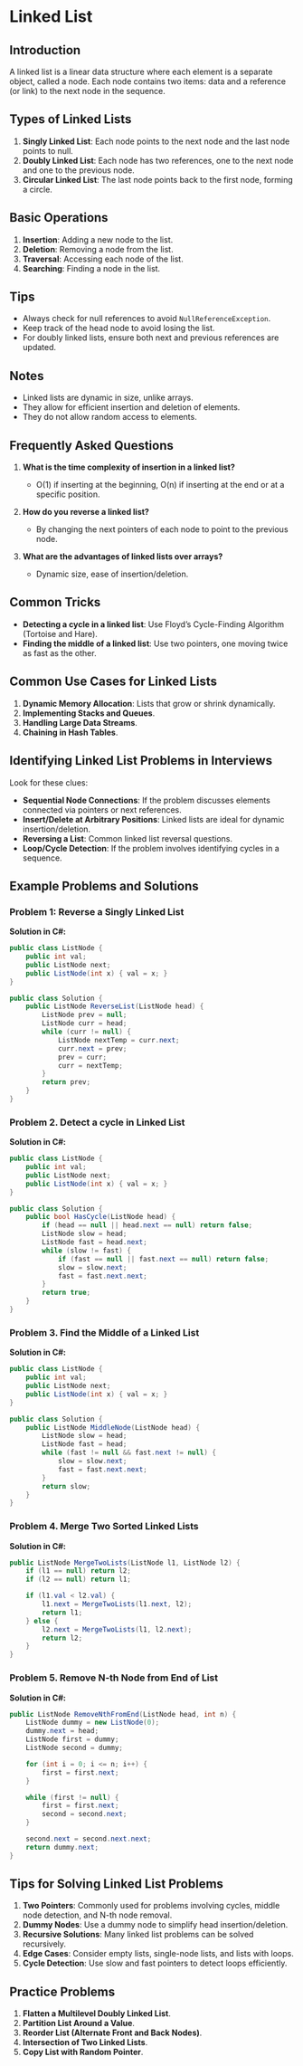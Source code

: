 # Linked List

## Introduction
A linked list is a linear data structure where each element is a separate object, called a node. Each node contains two items: data and a reference (or link) to the next node in the sequence.

## Types of Linked Lists
1. **Singly Linked List**: Each node points to the next node and the last node points to null.
2. **Doubly Linked List**: Each node has two references, one to the next node and one to the previous node.
3. **Circular Linked List**: The last node points back to the first node, forming a circle.

## Basic Operations
1. **Insertion**: Adding a new node to the list.
2. **Deletion**: Removing a node from the list.
3. **Traversal**: Accessing each node of the list.
4. **Searching**: Finding a node in the list.

## Tips
- Always check for null references to avoid `NullReferenceException`.
- Keep track of the head node to avoid losing the list.
- For doubly linked lists, ensure both next and previous references are updated.

## Notes
- Linked lists are dynamic in size, unlike arrays.
- They allow for efficient insertion and deletion of elements.
- They do not allow random access to elements.

## Frequently Asked Questions
1. **What is the time complexity of insertion in a linked list?**
   - O(1) if inserting at the beginning, O(n) if inserting at the end or at a specific position.

2. **How do you reverse a linked list?**
   - By changing the next pointers of each node to point to the previous node.

3. **What are the advantages of linked lists over arrays?**
   - Dynamic size, ease of insertion/deletion.

## Common Tricks
- **Detecting a cycle in a linked list**: Use Floyd’s Cycle-Finding Algorithm (Tortoise and Hare).
- **Finding the middle of a linked list**: Use two pointers, one moving twice as fast as the other.

## Common Use Cases for Linked Lists
1. **Dynamic Memory Allocation**: Lists that grow or shrink dynamically.
2. **Implementing Stacks and Queues**.
3. **Handling Large Data Streams**.
4. **Chaining in Hash Tables**.

## Identifying Linked List Problems in Interviews
Look for these clues:
- **Sequential Node Connections**: If the problem discusses elements connected via pointers or next references.
- **Insert/Delete at Arbitrary Positions**: Linked lists are ideal for dynamic insertion/deletion.
- **Reversing a List**: Common linked list reversal questions.
- **Loop/Cycle Detection**: If the problem involves identifying cycles in a sequence.

## Example Problems and Solutions

### Problem 1: Reverse a Singly Linked List
**Solution in C#:**
```csharp
public class ListNode {
    public int val;
    public ListNode next;
    public ListNode(int x) { val = x; }
}

public class Solution {
    public ListNode ReverseList(ListNode head) {
        ListNode prev = null;
        ListNode curr = head;
        while (curr != null) {
            ListNode nextTemp = curr.next;
            curr.next = prev;
            prev = curr;
            curr = nextTemp;
        }
        return prev;
    }
}
```

### Problem 2. Detect a cycle in Linked List
**Solution in C#:**
```csharp
public class ListNode {
    public int val;
    public ListNode next;
    public ListNode(int x) { val = x; }
}

public class Solution {
    public bool HasCycle(ListNode head) {
        if (head == null || head.next == null) return false;
        ListNode slow = head;
        ListNode fast = head.next;
        while (slow != fast) {
            if (fast == null || fast.next == null) return false;
            slow = slow.next;
            fast = fast.next.next;
        }
        return true;
    }
}
```

### Problem 3. Find the Middle of a Linked List
**Solution in C#:**
```csharp
public class ListNode {
    public int val;
    public ListNode next;
    public ListNode(int x) { val = x; }
}

public class Solution {
    public ListNode MiddleNode(ListNode head) {
        ListNode slow = head;
        ListNode fast = head;
        while (fast != null && fast.next != null) {
            slow = slow.next;
            fast = fast.next.next;
        }
        return slow;
    }
}
```

### Problem 4. Merge Two Sorted Linked Lists
**Solution in C#:**
```csharp
public ListNode MergeTwoLists(ListNode l1, ListNode l2) {
    if (l1 == null) return l2;
    if (l2 == null) return l1;

    if (l1.val < l2.val) {
        l1.next = MergeTwoLists(l1.next, l2);
        return l1;
    } else {
        l2.next = MergeTwoLists(l1, l2.next);
        return l2;
    }
}
```

### Problem 5. Remove N-th Node from End of List
**Solution in C#:**
```csharp
public ListNode RemoveNthFromEnd(ListNode head, int n) {
    ListNode dummy = new ListNode(0);
    dummy.next = head;
    ListNode first = dummy;
    ListNode second = dummy;

    for (int i = 0; i <= n; i++) {
        first = first.next;
    }

    while (first != null) {
        first = first.next;
        second = second.next;
    }

    second.next = second.next.next;
    return dummy.next;
}
```

## Tips for Solving Linked List Problems
1. **Two Pointers**: Commonly used for problems involving cycles, middle node detection, and N-th node removal.
2. **Dummy Nodes**: Use a dummy node to simplify head insertion/deletion.
3. **Recursive Solutions**: Many linked list problems can be solved recursively.
4. **Edge Cases**: Consider empty lists, single-node lists, and lists with loops.
5. **Cycle Detection**: Use slow and fast pointers to detect loops efficiently.

## Practice Problems
1. **Flatten a Multilevel Doubly Linked List**.
2. **Partition List Around a Value**.
3. **Reorder List (Alternate Front and Back Nodes)**.
4. **Intersection of Two Linked Lists**.
5. **Copy List with Random Pointer**.

